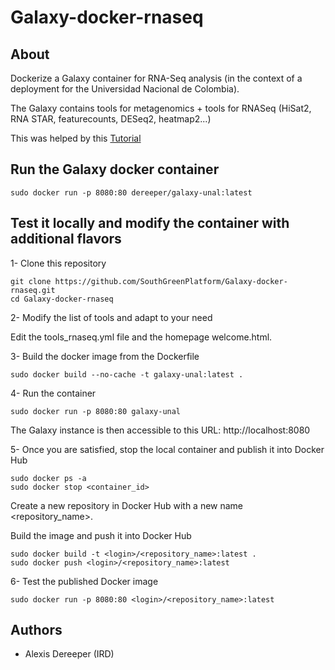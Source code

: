# Galaxy-docker-rnaseq

## About

Dockerize a Galaxy container for RNA-Seq analysis (in the context of a deployment for the Universidad Nacional de Colombia).

The Galaxy contains tools for metagenomics + tools for RNASeq (HiSat2, RNA STAR, featurecounts, DESeq2, heatmap2...)

This was helped by this [Tutorial](https://depot.galaxyproject.org/hub/attachments/events/2021-05-gr4-tool-devs/gr4-tool-devs-docker.pdf)

## Run the Galaxy docker container

```
sudo docker run -p 8080:80 dereeper/galaxy-unal:latest
```

## Test it locally and modify the container with additional flavors

1- Clone this repository

```
git clone https://github.com/SouthGreenPlatform/Galaxy-docker-rnaseq.git
cd Galaxy-docker-rnaseq
```

2- Modify the list of tools and adapt to your need

Edit the  tools_rnaseq.yml file and the homepage welcome.html.

3- Build the docker image from the Dockerfile

```
sudo docker build --no-cache -t galaxy-unal:latest .
```

4- Run the container

```
sudo docker run -p 8080:80 galaxy-unal
```

The Galaxy instance is then accessible to this URL: http://localhost:8080


5- Once you are satisfied, stop the local container and publish it into Docker Hub

```
sudo docker ps -a
sudo docker stop <container_id>
```

Create a new repository in Docker Hub with a new name <repository_name>.

Build the image and push it into Docker Hub

```
sudo docker build -t <login>/<repository_name>:latest .
sudo docker push <login>/<repository_name>:latest
```

6- Test the published Docker image

```
sudo docker run -p 8080:80 <login>/<repository_name>:latest
```

## Authors

* Alexis Dereeper (IRD)
